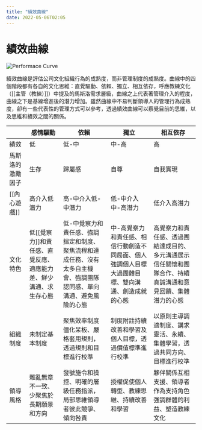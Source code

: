 ```yaml
---
title: "績效曲線"
date: 2022-05-06T02:05
---
```

# 績效曲線

![Performace Curve](https://static.datadial.net/performance/wp-content/uploads/The-Performance-Curve.png)

績效曲線是評估公司文化組織行為的成熟度，而非管理制度的成熟度。曲線中的四個階段都有各自的文化思維：直覺驅動、依賴、獨立、相互依存，呼應教練文化（[[主管（教練）]]）中提及的馬斯洛需求層級，曲線之上代表著管理介入的程度，曲線之下是基線增進後的潛力增加。雖然曲線中不易判斷領導人的管理行為成熟度，卻有一些代表性的管理方式可以參考，透過績效曲線可以察覺目前的思維，以及思維和績效之間的關係。

||感情驅動|依賴|獨立|相互依存|
|--|--|--|--|--|
|績效|低|低-中|中-高|高|
|馬斯洛的激勵因子|生存|歸屬感|自尊|自我實現|
|[[內心遊戲]]|高介入低潛力|高-中介入低-中潛力|低-中介入中-高潛力|低介入高潛力|
|文化特色| 低[[覺察力]]和責任感、直覺反應、適應能力差、鮮少溝通、求生存心態|低-中覺察力和責任感、強調搵定和制度、聚焦流程和達成任務、沒有太多自主機會、強調團隊認同感、單向溝通、避免風險的心態|中-高覺察力和責任感、相信行動創造不同局面、個人強調個人目標大過團體目標、雙向溝通、創造成就的心態|高覺察力和責任感、透過團結達成目的、多元溝通展示信任關懷和團隊合作、持續真誠溝通和意見回饋、集體潛力的心態|
|組織制度|未制定基本制度|聚焦效率制度僵化呆板、嚴格套用規則，透過規則和目標進行校準|制度附註持續改善和學習及個人目標，透過價值標準進行校準|以原則主導調適制度、講求靈活、永續、集體學習，透過共同方向、目標進行校準|
|領導風格|雜亂無章不一致、少聚焦於長期願景和方向|發號施令和操控、明確的層級任務指派，局部思維領導者彼此競爭、傾向咎責|授權促使個人轉型、教練思維、持續改善和學習|夥伴關係互相支援、領導者作為支持角色強調群體的利益、塑造教練文化|
